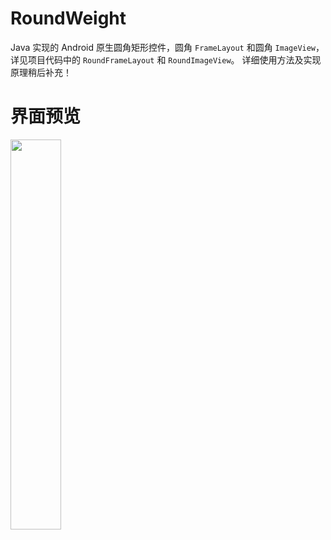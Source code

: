 # RoundWeight
Java 实现的 Android 原生圆角矩形控件，圆角 `FrameLayout` 和圆角 `ImageView`，
详见项目代码中的 `RoundFrameLayout` 和 `RoundImageView`。
详细使用方法及实现原理稍后补充！

# 界面预览

<img src="https://github.com/xiaofei-dev/RoundWeight/blob/master/art/img_shot.jpg" width="40%" height="40%">
